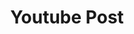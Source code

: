 ---
hide: hide
layout: post
title: Youtube Post
type: blog
img: 
vimeo: 
youtube: bzy06Cp76hU 
comments: true
---